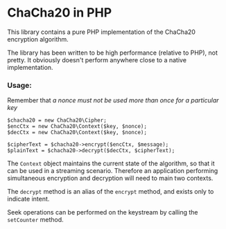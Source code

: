 ChaCha20 in PHP
===============

This library contains a pure PHP implementation of the ChaCha20 encryption algorithm.

The library has been written to be high performance (relative to PHP), not pretty. It obviously doesn't perform anywhere close to a native implementation.

### Usage:

Remember that *a nonce must not be used more than once for a particular key*

```
$chacha20 = new ChaCha20\Cipher;
$encCtx = new ChaCha20\Context($key, $nonce);
$decCtx = new ChaCha20\Context($key, $nonce);

$cipherText = $chacha20->encrypt($encCtx, $message);
$plainText = $chacha20->decrypt($decCtx, $cipherText);
```

The `Context` object maintains the current state of the algorithm, so that it can be used in a streaming scenario. Therefore an application performing simultaneous encryption and decryption will need to main two contexts.

The `decrypt` method is an alias of the `encrypt` method, and exists only to indicate intent.

Seek operations can be performed on the keystream by calling the `setCounter` method.
